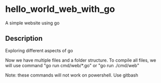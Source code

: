 # hello_world_web_with_go

A simple website using go

## Description

Exploring different aspects of go

Now we have multiple files and a folder structure. To compile all files, we will use command "go run cmd/web/*.go" or "go run ./cmd/web"

Note: these commands will not work on powershell. Use gitbash